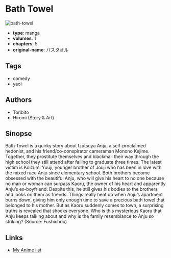 # Bath Towel

![bath-towel](https://cdn.myanimelist.net/images/manga/2/7968.jpg)

-   **type**: manga
-   **volumes**: 1
-   **chapters**: 5
-   **original-name**: バスタオル

## Tags

-   comedy
-   yaoi

## Authors

-   Toribito
-   Hiromi (Story & Art)

## Sinopse

Bath Towel is a quirky story about Izutsuya Anju, a self-proclaimed hedonist, and his friend/co-conspirator cameraman Monono Kejime. Together, they prostitute themselves and blackmail their way through the high school they still attend after failing to graduate three times. The latest victim is Koizumi Yuuji, younger brother of Jouji who has been in love with the mixed race Anju since elementary school. Both brothers become obsessed with the beautiful Anju, who will give his heart to no one because no man or woman can surpass Kaoru, the owner of his heart and apparently Anju’s ex-boyfriend. Despite this, he still gives his bodies to the brothers and looks on them as friends. Things really heat up when Anju’s apartment burns down, giving him only enough time to save a precious bath towel that belonged to his mother. But as Kaoru suddenly comes to town, a surprising truths is revealed that shocks everyone. Who is this mysterious Kaoru that Anju keeps talking about and why is the family resemblance to Anju so striking? (Source: Fushichou)

## Links

-   [My Anime list](https://myanimelist.net/manga/6222/Bath_Towel)
